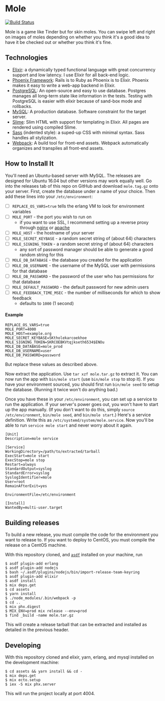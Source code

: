 # Mole

[![Build Status](https://travis-ci.com/the-mikedavis/mole.svg?token=h2ecsdphjZp1AedKhwAq&branch=master)](https://travis-ci.com/the-mikedavis/mole)

Mole is a game like Tinder but for skin moles. You can swipe left and right on
images of moles depending on whether you think it's a good idea to have it be
checked out or whether you think it's fine.

## Technologies

* [Elixir](https://elixir-lang.org/): a dynamically typed functional language with great concurrency support and low latency. I use Elixir for all back-end logic.
* [Phoenix Framework](https://phoenixframework.org/): Rails is to Ruby as Phoenix is to Elixir. Phoenix makes it easy to write a web-app backend in Elixir.
* [PostgreSQL](https://www.postgresql.org/): An open-source and easy to use database. Postgres manages all long-term state like information in the tests. Testing with PostgreSQL is easier with elixir because of sand-box mode and rollbacks.
* [MySQL](https://www.mysql.com/): A production database. Software constraint for the target server.
* [Slime](https://slime-lang.com/): Slim HTML with support for templating in Elixir. All pages are rendered using compiled Slime.
* [Sass](http://sass-lang.com/documentation/file.INDENTED_SYNTAX.html) (indented style): a suped-up CSS with minimal syntax. Sass handles all stylization.
* [Webpack](https://webpack.js.org/): A build tool for front-end assets. Webpack automatically organizes and transpiles all front-end assets.

## How to Install It

You'll need an Ubuntu-based server with MySQL. The releases are designed
for Ubuntu 16.04 but other versions may work equally well. Go into the releases
tab of this repo on GitHub and download `mole.tag.gz` onto your server.
First, create the database under a name of your choice.
Then add these lines into your `/etc/environment`:

- [ ] `REPLACE_OS_VARS=true` tells the erlang VM to look for environment variables
- [ ] `MOLE_PORT` - the port you wish to run on
  - if you want to use SSL, I recommend setting up a reverse proxy through [nginx](https://docs.nginx.com/nginx/admin-guide/web-server/reverse-proxy/) or [apache](https://httpd.apache.org/docs/2.4/howto/reverse_proxy.html)
- [ ] `MOLE_HOST` - the hostname of your server
- [ ] `MOLE_SECRET_KEYBASE` - a random secret string of (about 64) characters
- [ ] `MOLE_SIGNING_TOKEN` - a random secret string of (about 64) characters
  - any sort of password manager should be able to generate a good random string for this
- [ ] `MOLE_DB_DATABASE` - the database you created for the application
- [ ] `MOLE_DB_USERNAME` - the username of the MySQL user with permissions for that database
- [ ] `MOLE_DB_PASSWORD` - the password of the user who has permissions for that database
- [ ] `MOLE_DEFAULT_PASSWORD` - the default password for new admin users
- [ ] `MOLE_FEEDBACK_TIME_MSEC` - the number of milliseconds for which to show feedback
  - defaults to `1000` (1 second)

#### Example

```
REPLACE_OS_VARS=true
MOLE_PORT=4000
MOLE_HOST=example.org
MOLE_SECRET_KEYBASE=SKtholekarcoekhoe
MOLE_SIGNING_TOKEN=SKRCOEBKVtqjkseth6534$ENOu
MOLE_DB_DATABASE=mole_prod
MOLE_DB_USERNAME=user
MOLE_DB_PASSWORD=password
```

But replace these values as described above.

Now extract the application. Use `tar xzf mole.tar.gz` to extract it. You can
now run the app with `bin/mole start` (use `bin/mole stop` to stop it).
If you have your environment sourced, you should first run `bin/mole seed` to
setup the database. (Running it twice won't do anything bad.)

Once you have these in your `/etc/environment`, you can set up a service to run
the application. If your server's power goes out, you won't have to start up
the app manually. (If you don't want to do this, simply `source
/etc/environment`, `bin/mole seed`, and `bin/mole start`.) Here's a
service definition. Write this as `/etc/systemd/system/mole.service`. Now
you'll be able to run `service mole start` and never worry about it again.

```
[Unit]
Description=mole service

[Service]
WorkingDirectory=/path/to/extracted/tarball
ExecStart=mole start
ExecStop=mole stop
Restart=always
StandardOutput=syslog
StandardError=syslog
SyslogIdentifier=mole
User=root
RemainAfterExit=yes

EnvironmentFile=/etc/environment

[Install]
WantedBy=multi-user.target
```

## Building releases

To build a new release, you must compile the code for the environment you want
to release to. If you want to deploy to CentOS, you must compile the release
on a CentOS machine.

With this repository cloned, and [`asdf`](https://github.com/asdf-vm/asdf)
installed on your machine, run

```console
$ asdf plugin-add erlang
$ asdf plugin-add nodejs
$ bash ~/.asdf/plugins/nodejs/bin/import-release-team-keyring
$ asdf plugin-add elixir
$ asdf install
$ mix deps.get
$ cd assets
$ yarn install
$ ./node_modules/.bin/webpack -p
$ cd ..
$ mix phx.digest
$ MIX_ENV=prod mix release --env=prod
$ find _build -name mole.tar.gz
```

This will create a release tarball that can be extracted and installed as
detailed in the previous header.

## Developing

With this repository cloned and elixir, yarn, erlang, and mysql installed on
the development machine:

```console
$ cd assets && yarn install && cd -
$ mix deps.get
$ mix ecto.setup
$ iex -S mix phx.server
```

This will run the project locally at port 4004.
